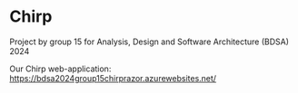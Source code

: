 # Chirp
Project by group 15 for Analysis, Design and Software Architecture (BDSA) 2024

Our Chirp web-application:
https://bdsa2024group15chirprazor.azurewebsites.net/
